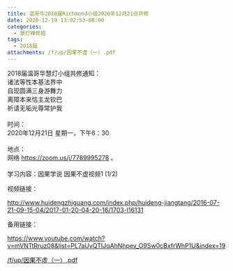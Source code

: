 ```yaml
---
title: 温哥华2018届Richmond小组2020年12月21日共修
date: 2020-12-19 13:02:53-08:00
categories:
  - 慧灯禅修班
tags:
  - 2018届
attachments: /f/up/因果不虚（一）.pdf
---
```

2018届温哥华慧灯小组共修通知：\
诸法等性本基法界中\
自现圆满三身游舞力\
离障本来怙主龙钦巴\
祈请无垢光尊常护我\
\
时间：\
2020年12月21日 星期一，下午6：30\
\
地点：\
网络 <https://zoom.us/j/7789995278> 。\
\
学习内容：因果学说 因果不虚视频1 (1/2)

视频链接：
<!--StartFragment-->

<http://www.huidengzhiguang.com/index.php/huideng-jiangtang/2016-07-21-09-15-04/2017-01-20-04-20-16/1703-l16131>

<!--EndFragment-->

备用链接：

<!--StartFragment-->

<https://www.youtube.com/watch?v=mVNTtRruz08&list=PL7aUyQTIJqAhNhpev_O9Sw0cBxfrWhP1U&index=19>

[/f/up/因果不虚（一）.pdf](/f/up/因果不虚（一）.pdf)